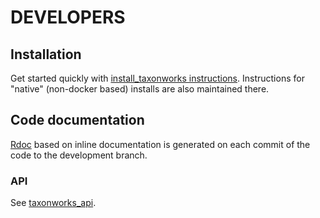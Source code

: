 # DEVELOPERS

## Installation

Get started quickly with [install_taxonworks instructions](https://github.com/SpeciesFileGroup/install_taxonworks).  Instructions for "native" (non-docker based) installs are also maintained there.

## Code documentation

[Rdoc](https://rdoc.taxonworks.org) based on inline documentation is generated on each commit of the code to the development branch.

### API

See [taxonworks_api](https://github.com/SpeciesFileGroup/taxonworks_api).

